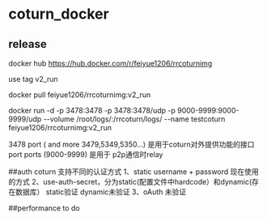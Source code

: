 # coturn_docker

## release

docker hub
https://hub.docker.com/r/feiyue1206/rrcoturnimg

use tag v2_run

docker pull feiyue1206/rrcoturnimg:v2_run

docker run -d -p 3478:3478 -p 3478:3478/udp -p 9000-9999:9000-9999/udp  --volume /root/logs/:/rrcoturn/logs/ --name testcoturn feiyue1206/rrcoturnimg:v2_run

3478 port ( and more 3479,5349,5350...) 是用于coturn对外提供功能的接口port
ports (9000-9999) 是用于 p2p通信时relay

##auth
coturn 支持不同的认证方式
1、static username + password
    现在使用的方式
2、use-auth-secret，分为static(配置文件中hardcode）和dynamic(存在数据库）
    static验证
    dynamic未验证
3、oAuth
    未验证

##performance
  to do



